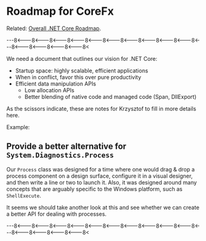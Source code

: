 # Roadmap for CoreFx

Related: [Overall .NET Core Roadmap](https://github.com/dotnet/core/blob/master/roadmap.md).

---8<---8<---8<---8<---8<---8<---8<---8<---8<---8<---8<---8<---8<---8<---8<---8<

We need a document that outlines our vision for .NET Core:

* Startup space: highly scalable, efficient applications
* When in conflict, favor this over pure productivity
* Efficient data manipulation APIs
    - Low allocation APIs
    - Better blending of native code and managed code (Span, DllExport)

As the scissors indicate, these are notes for Krzysztof to fill in more details here.

Example:

## Provide a better alternative for `System.Diagnostics.Process` 

Our `Process` class was designed for a time where one would drag & drop a process component on a design surface, configure it in a visual designer, and then write a line or two to launch it. Also, it was designed around many concepts that are arguably specific to the Windows platform, such as `ShellExecute`.

It seems we should take another look at this and see whether we can create a better API for dealing with processes.

---8<---8<---8<---8<---8<---8<---8<---8<---8<---8<---8<---8<---8<---8<---8<---8<
